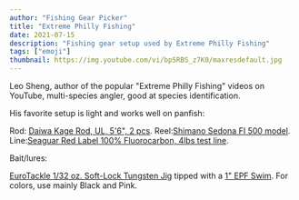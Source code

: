 ```yaml
---
author: "Fishing Gear Picker"
title: "Extreme Philly Fishing"
date: 2021-07-15
description: "Fishing gear setup used by Extreme Philly Fishing"
tags: ["emoji"]
thumbnail: https://img.youtube.com/vi/bp5RBS_z7K0/maxresdefault.jpg
---
```


Leo Sheng, author of the popular "Extreme Philly Fishing" videos on YouTube, multi-species angler, good at species identification.

His favorite setup is light and works well on panfish:

Rod: [Daiwa Kage Rod, UL, 5'6", 2 pcs](https://bit.ly/37L7j9c).
Reel:[Shimano Sedona FI 500 model](https://amzn.to/2CahqV7*).
Line:[Seaguar Red Label 100% Fluorocarbon, 4lbs test line](https://amzn.to/3wvO6SV*).

Bait/lures:

[EuroTackle 1/32 oz. Soft-Lock Tungsten Jig](https://bit.ly/3lyz8c3) tipped with a [1" EPF Swim](https://bit.ly/3yiZGRY). For colors, use mainly Black and Pink.



